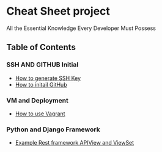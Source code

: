 # Cheat Sheet project
All the Essential Knowledge Every Developer Must Possess

## Table of Contents
### SSH AND GITHUB Initial 
- [How to generate SSH Key](https://github.com/chanawit-k/Cheat_Sheet/blob/main/SSH_KEYGEN.md)
- [How to initail GitHub](https://github.com/chanawit-k/Cheat_Sheet/blob/main/INIT_GIT.md)
### VM and Deployment
- [How to use Vagrant](https://github.com/chanawit-k/Cheat_Sheet/blob/main/Vagrant_setup.md)
### Python and Django Framework
- [Example Rest framework APIView and ViewSet](https://github.com/chanawit-k/profile-rest-api)

